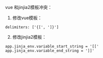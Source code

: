 vue 和jinjia2模板冲突：
1. 修改vue模板：

```
delimiters: ['{[', ']}']
```
2. 修改jinjia2模板：

```
app.jinja_env.variable_start_string = '[['
app.jinja_env.variable_end_string = ']]'

```
